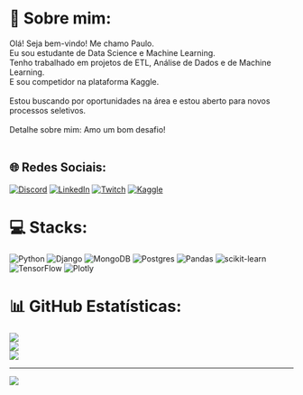 # 💫 Sobre mim:
Olá! Seja bem-vindo! Me chamo Paulo.<br>Eu sou estudante de Data Science e Machine Learning.<br>Tenho trabalhado em projetos de ETL, Análise de Dados e de Machine Learning.<br>E sou competidor na plataforma Kaggle.<br><br>Estou buscando por oportunidades na área e estou aberto para novos processos seletivos.<br><br>Detalhe sobre mim: Amo um bom desafio!<br><br>


## 🌐 Redes Sociais:
[![Discord](https://img.shields.io/badge/Discord-%237289DA.svg?logo=discord&logoColor=white)](htttps://discord.gg/Marquies#2044) [![LinkedIn](https://img.shields.io/badge/LinkedIn-%230077B5.svg?logo=linkedin&logoColor=white)](https://linkedin.com/in/https://www.linkedin.com/in/paulo-marques-rs1/) [![Twitch](https://img.shields.io/badge/Twitch-%239146FF.svg?logo=Twitch&logoColor=white)](https://www.twitch.tv/paulomarques) [![Kaggle](https://img.icons8.com/stickers/19/000000/k.png?logo=Kaggle&logoColor=white)](https://www.kaggle.com/paulomarquies)

# 💻 Stacks:
![Python](https://img.shields.io/badge/python-3670A0?style=for-the-badge&logo=python&logoColor=ffdd54) ![Django](https://img.shields.io/badge/django-%23092E20.svg?style=for-the-badge&logo=django&logoColor=white) ![MongoDB](https://img.shields.io/badge/MongoDB-%234ea94b.svg?style=for-the-badge&logo=mongodb&logoColor=white) ![Postgres](https://img.shields.io/badge/postgres-%23316192.svg?style=for-the-badge&logo=postgresql&logoColor=white) ![Pandas](https://img.shields.io/badge/pandas-%23150458.svg?style=for-the-badge&logo=pandas&logoColor=white) ![scikit-learn](https://img.shields.io/badge/scikit--learn-%23F7931E.svg?style=for-the-badge&logo=scikit-learn&logoColor=white) ![TensorFlow](https://img.shields.io/badge/TensorFlow-%23FF6F00.svg?style=for-the-badge&logo=TensorFlow&logoColor=white) ![Plotly](https://img.shields.io/badge/Plotly-%233F4F75.svg?style=for-the-badge&logo=plotly&logoColor=white)
# 📊 GitHub Estatísticas:
![](https://github-readme-stats.vercel.app/api?username=PauloMarquesrs&theme=tokyonight&hide_border=false&include_all_commits=false&count_private=false)<br/>
![](https://github-readme-streak-stats.herokuapp.com/?user=PauloMarquesrs&theme=tokyonight&hide_border=false)<br/>
![](https://github-readme-stats.vercel.app/api/top-langs/?username=PauloMarquesrs&theme=tokyonight&hide_border=false&include_all_commits=false&count_private=false&layout=compact)

---
[![](https://visitcount.itsvg.in/api?id=PauloMarquesrs&icon=5&color=0)](https://visitcount.itsvg.in)
